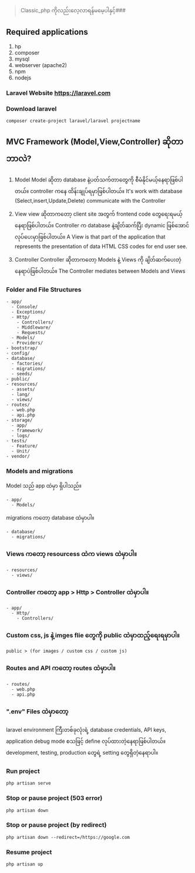 > Classic_php ကိုလည်းလေ့လာရန်မမေ့ပါနှင့်###

## Required applications
1. hp
2. composer
3. mysql
4. webserver (apache2)
5. npm
6. nodejs

### Laravel Website https://laravel.com

### Download laravel
```shell
composer create-project laravel/laravel projectname
```
## MVC Framework (Model,View,Controller) ဆိုတာဘာလဲ?
1. Model
Model ဆိုတာ database နဲ့ပတ်သက်တာတွေကို စီမံနိုင်မယ့်နေရာဖြစ်ပါတယ်။ controller ကနေ ထိန်းချုပ်ရမှာဖြစ်ပါတယ်။
It's work with database (Select,insert,Update,Delete)
communicate with the Controller

2. View
view ဆိုတာကတော့ client site အတွက် frontend  code တွေရေးရမယ့်နေရာဖြစ်ပါတယ်။
Controller က database နဲ့ချိတ်ဆက်ပြီး dynamic ဖြစ်အောင်လုပ်ပေးမှာဖြစ်ပါတယ်။
A View is that part of the application that represents the presentation of data HTML CSS codes for end user see.

3. Controller
Controller ဆိုတာကတော့ Models နဲ့ Views ကို ချိတ်ဆက်ပေးတဲ့ နေရာပဲဖြစ်ပါတယ်။ 
The Controller mediates between Models and Views

### Folder and File Structures
```shell
- app/
  - Console/
  - Exceptions/
  - Http/
    - Controllers/
    - Middleware/
    - Requests/
  - Models/
  - Providers/
- bootstrap/
- config/
- database/
  - factories/
  - migrations/
  - seeds/
- public/
- resources/
  - assets/
  - lang/
  - views/
- routes/
  - web.php
  - api.php
- storage/
  - app/
  - framework/
  - logs/
- tests/
  - Feature/
  - Unit/
- vendor/
```

### Models and migrations 

Model သည် app ထဲမှာ ရှိပါသည်။ 
```shell
- app/
  - Models/
```

migrations ကတော့ database ထဲမှာပါ။
```shell
- database/
  - migrations/
```

### Views ကတော့ resourcess ထဲက views ထဲမှာပါ။
```shell
- resources/
  - views/
```

### Controller ကတော့ app > Http > Controller ထဲမှာပါ။
```shell
- app/
  - Http/
    - Controllers/
```

### Custom css,  js နဲ့ imges flie တွေကို public ထဲမှာထည့်ရေးရမှာပါ။
`public > (for images / custom css / custom js)`

### Routes and API ကတော့ routes ထဲမှာပါ။
```shell 
- routes/
  - web.php
  - api.php
```

### ".env" Files ထဲမှာတော့
laravel environment ကြီးတစ်ခုလုံးရဲ့ database credentials, API keys, application debug mode စသဖြင့် define လုပ်ထားတဲ့နေရာဖြစ်ပါတယ်။
development, testing, production တွေရဲ့ setting တွေရှိတဲ့နေရာပါ။

### Run project
`php artisan serve`

### Stop or pause project (503 error)
`php artisan down`

### Stop or pause  project (by redirect)
`php artisan down --redirect=/https://google.com`

### Resume project
`php artisan up`